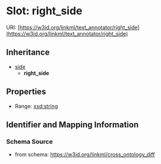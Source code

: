 # Slot: right_side

URI: [https://w3id.org/linkml/text_annotator/right_side](https://w3id.org/linkml/text_annotator/right_side)




## Inheritance

* [side](side.md)
    * **right_side**



## Properties

 * Range: [xsd:string](http://www.w3.org/2001/XMLSchema#string)



## Identifier and Mapping Information







### Schema Source


* from schema: https://w3id.org/linkml/cross_ontology_diff



